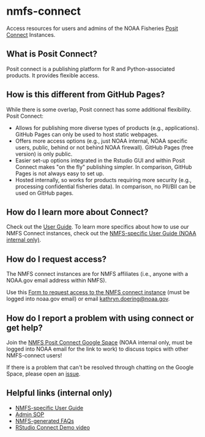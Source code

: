 # nmfs-connect

Access resources for users and admins of the NOAA Fisheries [Posit Connect](https://posit.co/products/enterprise/connect/) Instances.

## What is Posit Connect?

Posit connect is a publishing platform for R and Python-associated products. It provides flexible access.

## How is this different from GitHub Pages?

While there is some overlap, Posit connect has some additional flexibility. Posit Connect:

- Allows for publishing more diverse types of products (e.g., applications). GitHub Pages can only be used to host static webpages.
- Offers more access options (e.g., just NOAA internal, NOAA specific users, public, behind or not behind NOAA firewall). GitHub Pages (free version) is only public.
- Easier set-up options integrated in the Rstudio GUI and within Posit Connect makes "on the fly" publishing simpler. In comparison, GitHub Pages is not always easy to set up.
- Hosted internally, so works for products requiring more security (e.g., processing confidential fisheries data). In comparison, no PII/BII can be used on GitHub pages.

## How do I learn more about Connect?

Check out the [User Guide](https://docs.posit.co/connect/user/). To learn more specifics about how to use our NMFS Connect instances, check out the [NMFS-specific User Guide (NOAA internal only)](https://docs.google.com/document/d/1783zEdKFgTOWg4eayePrPjqAS9j6pN1hNPqd8h787Ao/edit).

## How do I request access?

The NMFS connect instances are for NMFS affiliates (i.e., anyone with a NOAA.gov email address within NMFS). 

Use this [Form to request access to the NMFS connect instance](https://docs.google.com/forms/d/e/1FAIpQLSeNODOiiAjFBQgoLJ50TJps_Xy85YaPlUxRiG6opLEFOQhQew/viewform?usp=sf_link) (must be logged into noaa.gov email) or email kathryn.doering@noaa.gov.

## How do I report a problem with using connect or get help?

Join the [NMFS Posit Connect Google Space](https://chat.google.com/room/AAAA-adVTwk?cls=7) (NOAA internal only, must be logged into NOAA email for the link to work) to discuss topics with other NMFS-connect users!

If there is a problem that can't be resolved through chatting on the Google Space, please open an [issue](https://github.com/nmfs-opensci/nmfs-connect/issues).

## Helpful links (internal only)

- [NMFS-specific User Guide](https://docs.google.com/document/d/1783zEdKFgTOWg4eayePrPjqAS9j6pN1hNPqd8h787Ao/edit)
- [Admin SOP](https://docs.google.com/document/d/1JVhpZWK1drVdT1REzIw3A0bzITMBPj_e75hkWp_gT_E/edit#)
- [NMFS-generated FAQs](https://docs.google.com/document/d/1wWBg_L8vkzTH7kNmJnI2yG4HkVybVo48qWtCrLEei6U/edit#)
- [RStudio Connect Demo video](https://drive.google.com/file/d/1SRCn2ANf8SxOMcPsvYuU6LRCaYnvhoZs/view?usp=sharing)

